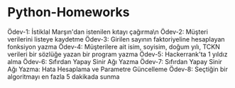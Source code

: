 # Python-Homeworks
Ödev-1: İstiklal Marşın'dan istenilen kıtayı çağırma\n
Ödev-2: Müşteri verilerini listeye kaydetme
Ödev-3: Girilen sayının faktoriyeline hesaplayan fonksiyon yazma
Ödev-4: Müşterilere ait isim, soyisim, doğum yılı, TCKN verileri bir sözlüğe yazan bir program yazma
Ödev-5: Hackerrank'ta 1 yıldız alma
Ödev-6: Sıfırdan Yapay Sinir Ağı Yazma
Ödev-7: Sıfırdan Yapay Sinir Ağı Yazma: Hata Hesaplama ve Parametre Güncelleme
Ödev-8: Seçtiğin bir algoritmayı en fazla 5 dakikada sunma
